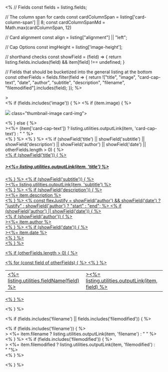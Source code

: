 <%
// Fields
const fields = listing.fields;

// The column span for cards
const cardColumnSpan = listing['card-column-span'] || 8;
const cardColumnSpanMd = Math.max(cardColumnSpan, 12)

// Card alignment
const align = listing["alignment"] || "left";

// Cap Options
const imgHeight = listing['image-height'];

// shorthand checks
const showField = (field) => {
  return listing.fields.includes(field) && item[field] !== undefined;
}


// Fields that should be bucketized into the general listing at the bottom
const otherFields = fields.filter(field => {
return !["title", "image", "card-cap-text", "date", "author", "subtitle", "description", "filename", "filemodified"].includes(field);
});
%>


<div class="<%-`g-col-lg-${cardColumnSpan}`%> <%-`g-col-md-${cardColumnSpanMd}`%> g-col-24" <%- listing.utilities.metadataAttrs(item) %>>
<div class="quarto-grid-item card h-100 <%-`card-${align}`%>">
<% if (fields.includes('image')) { %>
<% if (item.image) { %><p class="card-img-top"><img src="<%- item.image %>"<%= imgHeight ? ` style="height: ${imgHeight};"` : '' %> class="thumbnail-image card-img"></p>
<% } else { %>
<div class="card-img-top"<%= imgHeight ? ` style="height: ${imgHeight}px;"` : '' %>><%= (item['card-cap-text']) ? listing.utilities.outputLink(item, 'card-cap-text') : "&nbsp;" %></div>
<% } %>
<% } %>
<% if (showField('title') || showField('subtitle') || showField('description') || showField('author') || showField('date') || otherFields.length > 0) { %>
<div class="card-body"><a href="<%- item.path %>" class="post-contents">
<% if (showField('title')) { %><h5 class="no-anchor card-title title<%-listing.utilities.sortClass('title')%>"<%=listing.utilities.sortAttr(item, 'title')%>><%= listing.utilities.outputLink(item, 'title') %></h5><% } %>
<% if (showField('subtitle')) { %>
<div class="card-subtitle subtitle<%-listing.utilities.sortClass('subtitle')%>"<%=listing.utilities.sortAttr(item, 'subtitle')%>><%= listing.utilities.outputLink(item, 'subtitle') %></div>
<% } %>
<% if (showField('description')) { %>
<div class="card-text description<%-listing.utilities.sortClass('description')%>"<%=listing.utilities.sortAttr(item, 'description')%>><%= item.description %></div>
<% } %>
<% 
const flexJustify = showField('author') && showField('date') ? "justify" : showField('author') ? "start" : "end";
%>
<% if (showField('author') || showField('date')) { %>
<div class="card-attribution card-text-small <%-flexJustify%>">
<% if (showField('author')) { %><div class="author<%-listing.utilities.sortClass('author')%>"<%=listing.utilities.sortAttr(item, 'author')%>><%= item.author %></div><% } %>
<% if (showField('date')) { %><div class="date<%-listing.utilities.sortClass('date')%>"<%=listing.utilities.sortAttr(item, 'date')%>><%= item.date %></div><% } %></div>
<% } %>

<% if (otherFields.length > 0) { %>
<table class="card-other-values">
<% for (const field of otherFields) { %>
<tr>
<td><%= listing.utilities.fieldName(field) %></td>
<td class="<%-field%><%-listing.utilities.sortClass(field)%>"<%=listing.utilities.sortAttr(item, field)%>><%= listing.utilities.outputLink(item, field) %></td>
</tr>
<% } %>
</table>
<% } %>

</a></div>
<% } %>

<% if (fields.includes('filename') || fields.includes('filemodified')) { %>
<div class="card-footer text-muted">
<% if (fields.includes('filename')) { %>
<div class="card-filename filename<%-listing.utilities.sortClass('filename')%>"<%=listing.utilities.sortAttr(item, 'filename')%>>
<%= item.filename ? listing.utilities.outputLink(item, 'filename') : "&nbsp;" %>
</div>
<% } %>
<% if (fields.includes('filemodified')) { %>
<div class="card-filemodified filemodified<%-listing.utilities.sortClass('filemodified')%>"<%=listing.utilities.sortAttr(item, 'filemodified')%>>
<%= item.filemodified ? listing.utilities.outputLink(item, 'filemodified') : "&nbsp;"%>
</div>
<% } %>
</div>

<% } %>

</div>
</div>
